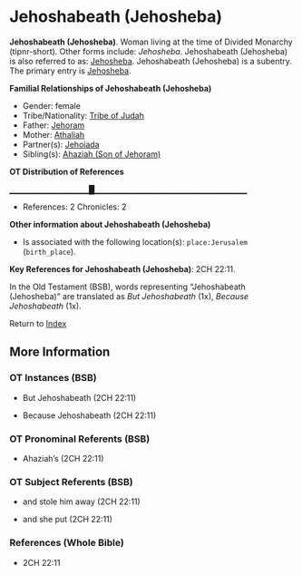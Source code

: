 # Jehoshabeath (Jehosheba)
**Jehoshabeath (Jehosheba)**. 
Woman living at the time of Divided Monarchy (tipnr-short). 
Other forms include: 
*Jehosheba*. 
Jehoshabeath (Jehosheba) is also referred to as: 
[Jehosheba](Jehosheba.md). 
Jehoshabeath (Jehosheba) is a subentry. The primary entry is 
[Jehosheba](Jehosheba.md). 




**Familial Relationships of Jehoshabeath (Jehosheba)**


* Gender: female
* Tribe/Nationality: [Tribe of Judah](../../../groups/md/acai/Judah.md)
* Father: [Jehoram](Jehoram.md)
* Mother: [Athaliah](Athaliah.md)
* Partner(s): [Jehoiada](Jehoiada.2.md)
* Sibling(s): [Ahaziah (Son of Jehoram)](Ahaziah.2.md)


**OT Distribution of References**

▁▁▁▁▁▁▁▁▁▁▁▁▁█▁▁▁▁▁▁▁▁▁▁▁▁▁▁▁▁▁▁▁▁▁▁▁▁▁
* References: 2 Chronicles: 2





**Other information about Jehoshabeath (Jehosheba)**


* Is associated with the following location(s): 
`place:Jerusalem` (`birth_place`). 


**Key References for Jehoshabeath (Jehosheba)**: 
2CH 22:11. 


In the Old Testament (BSB), words representing “Jehoshabeath (Jehosheba)” are translated as 
*But Jehoshabeath* (1x), *Because Jehoshabeath* (1x). 




Return to [Index](00-Index.md)

## More Information

### OT Instances (BSB)

* But Jehoshabeath (2CH 22:11)

* Because Jehoshabeath (2CH 22:11)



### OT Pronominal Referents (BSB)

* Ahaziah’s (2CH 22:11)



### OT Subject Referents (BSB)

* and stole him away (2CH 22:11)

* and she put (2CH 22:11)



### References (Whole Bible)

* 2CH 22:11



